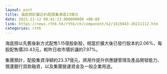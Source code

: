 ```yaml
---
layout: post
title: 海底撈折讓近8%配股集資逾23億元
date: 2021-11-12 08:41:13.000000000 +08:00
link: https://news.rthk.hk/rthk/ch/component/k2/1619443-20211112.htm
categories: rthk
---
```


海底撈以先舊後新方式配售1.15億股新股，相當於擴大後已發行股本約2.06%，每股配售價20.43元，較昨日收市價折讓約7.97%。

集團預計，配股集資淨額約23.37億元，將用作提升供應鏈管理及產品開發能力、償還銀行貸款融資，以及集團營運資金及一般企業用途。
